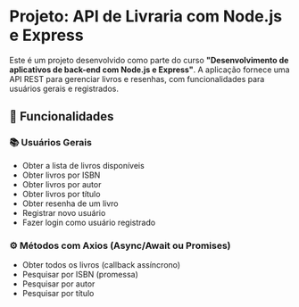 # Projeto: API de Livraria com Node.js e Express

Este é um projeto desenvolvido como parte do curso **"Desenvolvimento de aplicativos de back-end com Node.js e Express"**. A aplicação fornece uma API REST para gerenciar livros e resenhas, com funcionalidades para usuários gerais e registrados.

## 🚀 Funcionalidades

### 📚 Usuários Gerais
- Obter a lista de livros disponíveis
- Obter livros por ISBN
- Obter livros por autor
- Obter livros por título
- Obter resenha de um livro
- Registrar novo usuário
- Fazer login como usuário registrado

### ⚙️ Métodos com Axios (Async/Await ou Promises)
- Obter todos os livros (callback assíncrono)
- Pesquisar por ISBN (promessa)
- Pesquisar por autor
- Pesquisar por título
